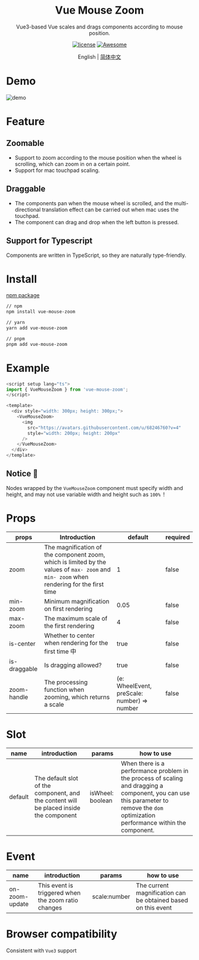 <div align="center">
  <h1>Vue Mouse Zoom</h1>
</div>

<div align="center">

Vue3-based Vue scales and drags components according to mouse position.

[![license](https://img.shields.io/badge/license-MIT-blue.svg)](https://github.com/arco-design/arco-design/blob/main/LICENSE)
[![Awesome](https://cdn.rawgit.com/sindresorhus/awesome/d7305f38d29fed78fa85652e3a63e154dd8e8829/media/badge.svg)](https://github.com/zhaoyuqiqi/mouse-zoom)

</div>

<div align="center">

English | [简体中文](./README.zh-CN.md)

</div>

# Demo

![demo](https://pic4.58cdn.com.cn/nowater/webim/big/n_v21530bf1669a945e193502b34065740bd.gif)

# Feature

## Zoomable

- Support to zoom according to the mouse position when the wheel is scrolling, which can zoom in on a certain point.
- Support for mac touchpad scaling.

## Draggable

- The components pan when the mouse wheel is scrolled, and the multi-directional translation effect can be carried out when mac uses the touchpad.
- The component can drag and drop when the left button is pressed.

## Support for Typescript

Components are written in TypeScript, so they are naturally type-friendly.

# Install

[npm package](https://www.npmjs.com/package/vue-mouse-zoom)

```bash
// npm
npm install vue-mouse-zoom

// yarn
yarn add vue-mouse-zoom

// pnpm
pnpm add vue-mouse-zoom
```

# Example

```typescript
<script setup lang="ts">
import { VueMouseZoom } from 'vue-mouse-zoom';
</script>

<template>
  <div style="width: 300px; height: 300px;">
    <VueMouseZoom>
      <img
        src="https://avatars.githubusercontent.com/u/68246760?v=4"
        style="width: 200px; height: 200px"
      />
    </VueMouseZoom>
  </div>
</template>

```

## Notice 📢

Nodes wrapped by the `VueMouseZoom` component must specify width and height, and may not use variable width and height such as `100% `!

# Props

| props        | Introduction                                                                                                                             | default                                     | required |
| ------------ | ---------------------------------------------------------------------------------------------------------------------------------------- | ------------------------------------------- | -------- |
| zoom         | The magnification of the component zoom, which is limited by the values of `max- zoom` and `min- zoom` when rendering for the first time | 1                                           | false    |
| min-zoom     | Minimum magnification on first rendering                                                                                                 | 0.05                                        | false    |
| max-zoom     | The maximum scale of the first rendering                                                                                                 | 4                                           | false    |
| is-center    | Whether to center when rendering for the first time 中                                                                                   | true                                        | false    |
| is-draggable | Is dragging allowed?                                                                                                                     | true                                        | false    |
| zoom-handle  | The processing function when zooming, which returns a scale                                                                              | (e: WheelEvent, preScale: number) => number | false    |

# Slot

| name    | introduction                                                                           | params           | how to use                                                                                                                                                                            |
| ------- | -------------------------------------------------------------------------------------- | ---------------- | ------------------------------------------------------------------------------------------------------------------------------------------------------------------------------------- |
| default | The default slot of the component, and the content will be placed inside the component | isWheel: boolean | When there is a performance problem in the process of scaling and dragging a component, you can use this parameter to remove the `dom` optimization performance within the component. |

# Event

| name           | introduction                                        | params       | how to use                                                    |
| -------------- | --------------------------------------------------- | ------------ | ------------------------------------------------------------- |
| on-zoom-update | This event is triggered when the zoom ratio changes | scale:number | The current magnification can be obtained based on this event |

# Browser compatibility

Consistent with `Vue3` support
